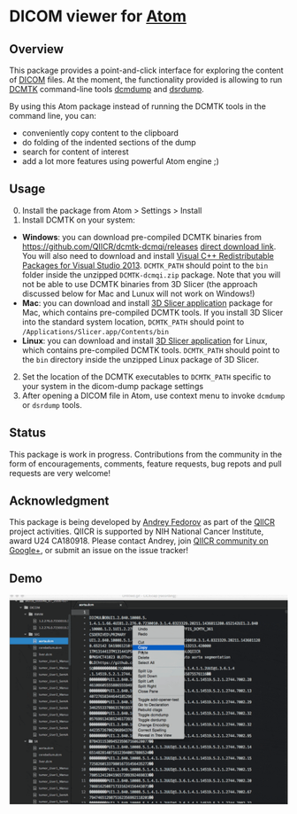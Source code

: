 # DICOM viewer for [Atom](http://atom.io)

## Overview

This package provides a point-and-click interface for exploring the content of [DICOM](http://dicom.nema.org/) files. At the moment, the functionality provided is allowing to run [DCMTK](http://dicom.offis.de/dcmtk.php.en) command-line tools [dcmdump](http://support.dcmtk.org/docs/dcmdump.html) and [dsrdump](http://support.dcmtk.org/docs/dsrdump.html).

By using this Atom package instead of running the DCMTK tools in the command
line, you can:

* conveniently copy content to the clipboard
* do folding of the indented sections of the dump
* search for content of interest
* add a lot more features using powerful Atom engine ;)

## Usage

0. Install the package from Atom > Settings > Install
1. Install DCMTK on your system:
 * **Windows**: you can download pre-compiled DCMTK binaries from
   https://github.com/QIICR/dcmtk-dcmqi/releases [direct download link](https://github.com/QIICR/dcmtk-dcmqi/releases/download/DCMTK-dcmqi-3.6.1_20161102-VS12-Win64-Release-v0.0.11-static/DCMTK-dcmqi.zip). You will also need to download and install [Visual C++ Redistributable Packages for Visual Studio 2013](http://www.microsoft.com/en-us/download/details.aspx?id=40784). `DCMTK_PATH` should point to the `bin` folder inside the unzipped `DCMTK-dcmqi.zip` package. Note that you will not be able to use DCMTK binaries from 3D Slicer (the approach discussed below for Mac and Lunux will not work on Windows!)
 * **Mac**: you can download and install [3D Slicer application](http://download.slicer.org) package for Mac, which contains pre-compiled DCMTK tools. If you install 3D Slicer into the standard system location, `DCMTK_PATH` should point to `/Applications/Slicer.app/Contents/bin`
 * **Linux**: you can download and install [3D Slicer application](http://download.slicer.org) for Linux, which contains pre-compiled DCMTK tools. `DCMTK_PATH` should point to the `bin` directory inside the unzipped Linux package of 3D Slicer.
2. Set the location of the DCMTK executables to `DCMTK_PATH` specific to your system in the dicom-dump package settings
3. After opening a DICOM file in Atom, use context menu to invoke `dcmdump` or `dsrdump` tools.

## Status

This package is work in progress. Contributions from the community in the form of encouragements, comments, feature requests, bug repots and pull requests are very welcome!

## Acknowledgment

This package is being developed by [Andrey Fedorov](https://github.com/fedorov) as part of the [QIICR](http://qiicr.org) project activities. QIICR is supported by NIH National Cancer Institute, award U24 CA180918. Please contact Andrey, join [QIICR community on Google+](https://plus.google.com/b/103730364707811819340/+QiicrOrg), or submit an issue on the issue tracker!

## Demo

![Screenshot](https://raw.githubusercontent.com/QIICR/atom-dicom-dump/master/screenshots/demo.gif)
